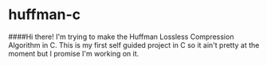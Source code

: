 # huffman-c

####Hi there!
I'm trying to make the Huffman Lossless Compression Algorithm in C. This is my first self guided project in C so it ain't pretty at the moment but I promise I'm working on it.
